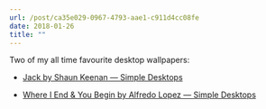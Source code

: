 ```yaml
---
url: /post/ca35e029-0967-4793-aae1-c911d4cc08fe
date: 2018-01-26
title: ""
---
```


Two of my all time favourite desktop wallpapers:



  * [Jack by Shaun Keenan — Simple Desktops][1]

  * [Where I End & You Begin by Alfredo Lopez — Simple Desktops][2]



 [1]: http://simpledesktops.com/browse/desktops/2011/feb/10/jack/

 [2]: http://simpledesktops.com/browse/desktops/2011/jan/13/where-i-end-you-begin/